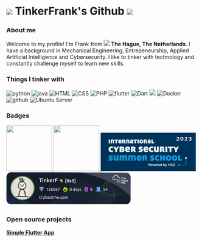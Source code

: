 <h1><img src="https://emojis.slackmojis.com/emojis/images/1643514596/5999/meow_party.gif?1643514596" width="30"/> TinkerFrank's Github <img src="https://emojis.slackmojis.com/emojis/images/1643514596/5999/meow_party.gif?1643514596" width="30"/>
</h1> 
<h3> About me </h3>
<p>Welcome to my profile! I'm Frank from <img src="https://emojis.slackmojis.com/emojis/images/1620256953/36224/dutch.png?1620256953" width="13"/><b> The Hague, The Netherlands</b>. I have a background in Mechanical Engineering, Entrepeneurship, Applied Artificial Intelligence and Cybersecurity. I like to tinker with technology and constantly challenge myself to learn new skills. </p>
<h3>Things I tinker with</h3>
<p>
  <img alt="python" src="https://img.shields.io/badge/Python-3776AB?style=for-the-badge&logo=python&logoColor=white" />
  <img alt="java" src="https://img.shields.io/badge/Java-ED8B00?style=for-the-badge&logo=openjdk&logoColor=white"/>
  <img alt="HTML" src="https://img.shields.io/badge/HTML-239120?style=for-the-badge&logo=html5&logoColor=white"/>
  <img alt="CSS" src="https://img.shields.io/badge/CSS-239120?&style=for-the-badge&logo=css3&logoColor=white"/>
  <img alt="PHP" src="https://img.shields.io/badge/PHP-777BB4?style=for-the-badge&logo=php&logoColor=white"/>
  <img alt="flutter" src="https://img.shields.io/badge/Flutter-02569B?style=for-the-badge&logo=flutter&logoColor=white"/>
  <img alt="Dart" src="https://img.shields.io/badge/Dart-02569B?style=for-the-badge&logo=Dart&logoColor=white"/>
  <img atl="SQLite" src="https://img.shields.io/badge/SQLite-07405E?style=for-the-badge&logo=sqlite&logoColor=white"/>
  <img alt="Docker" src="https://img.shields.io/badge/-Docker-46a2f1?style=for-the-badge&logo=docker&logoColor=white" />
  <img alt="github" src="https://img.shields.io/badge/-Github-2088FF?style=for-the-badge&logo=github&logoColor=white" />
  <img alt="Ubuntu Server" src="https://img.shields.io/badge/Ubuntu-E95420?style=for-the-badge&logo=ubuntu&logoColor=white" />
  
</p>
<h3> Badges </h3>
<p>
<a href="https://www.coursera.org/professional-certificates/google-cybersecurity">
<img src=https://images.credly.com/size/340x340/images/0bf0f2da-a699-4c82-82e2-56dcf1f2e1c7/image.png  width="120" height="120" />
</a>
<a href="https://www.netacad.com/courses/networking-basics?courseLang=en-US">
<img src=https://images.credly.com/size/220x220/images/5bdd6a39-3e03-4444-9510-ecff80c9ce79/image.png  width="120" height="120" />
</a>
<a href="https://summerschoolcybersecurity.org/">
    <img src="https://raw.githubusercontent.com/TinkerFrank/TinkerFrank/refs/heads/main/summerschool.png" alt="Summerschool" />
</a>
<a href="https://tryhackme.com/r/p/TinkerF">
<img src="TinkerF.png" alt="TryHackMe Badge" />
</a>

</p>
</p>
<h3>Open source projects</h3>
      <td><a href="https://github.com/TinkerFrank/Flutter-Health-App"><b>Simple Flutter App</b></a></td>

